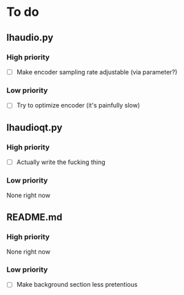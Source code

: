 # To do

## lhaudio.py

### High priority
- [ ] Make encoder sampling rate adjustable (via parameter?)

### Low priority
- [ ] Try to optimize encoder (it's painfully slow)

## lhaudioqt.py

### High priority
- [ ] Actually write the fucking thing

### Low priority
None right now

## README.md

### High priority
None right now

### Low priority
- [ ] Make background section less pretentious

